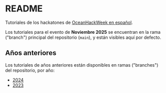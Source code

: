 # README

Tutoriales de los hackatones de [OceanHackWeek en español](https://intercoonecta.github.io).

Los tutoriales para el evento de **Noviembre 2025** se encuentran en la rama ("branch") principal del repositorio (`main`), y están visibles aquí por defecto.

## Años anteriores

Los tutoriales de años anteriores están disponibles en ramas ("branches") del repositorio, por año:

- [2024](https://github.com/Intercoonecta/tutoriales/tree/ohwe24)
- [2023](https://github.com/Intercoonecta/tutoriales/tree/ohwe23)
